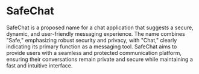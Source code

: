 # SafeChat
SafeChat is a proposed name for a chat application that suggests a secure, dynamic, and user-friendly messaging experience. The name combines "Safe," emphasizing robust security and privacy, with "Chat," clearly indicating its primary function as a messaging tool. SafeChat aims to provide users with a seamless and protected communication platform, ensuring their conversations remain private and secure while maintaining a fast and intuitive interface.
